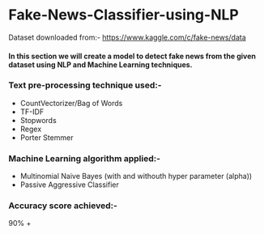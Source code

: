 # Fake-News-Classifier-using-NLP

Dataset downloaded from:-
https://www.kaggle.com/c/fake-news/data

#### In this section we will create a model to detect fake news from the given dataset using NLP and Machine Learning techniques.


### Text pre-processing technique used:-
- CountVectorizer/Bag of Words
- TF-IDF
- Stopwords
- Regex
- Porter Stemmer


### Machine Learning algorithm applied:-
- Multinomial Naive Bayes (with and withouth hyper parameter (alpha))
- Passive Aggressive Classifier


### Accuracy score achieved:-
 90% +